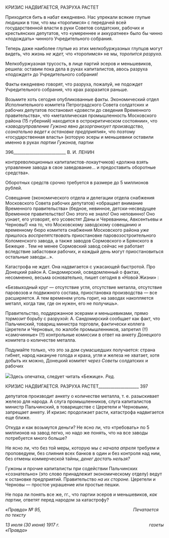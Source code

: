 КРИЗИС НАДВИГАЕТСЯ, РАЗРУХА РАСТЕТ

Приходится бить в набат ежедневно. Нас упрекали всякие глупые людишки в том, что мы «торопимся» с передачей всей государственной власти в руки Советов солдат­ских, рабочих и крестьянских депутатов, что «умереннее и аккуратнее» было бы чинно «подождать» чинного Учредительного собрания.

Теперь даже наиболее глупые из этих мелкобуржуазных глупцов могут видеть, что _жизнь не ждет,_ что «торопимся» не мы, _торопится разруха._

Мелкобуржуазная трусость, в лице партий эсеров и меньшевиков, решила: оставим пока дела в руках капиталистов, авось разруха «подождет» до Учредительного собра­ния!

Факты ежедневно говорят, что разруха, пожалуй, не подождет Учредительного соб­рания, что крах разразится раньше.

Возьмите хоть сегодня опубликованные факты. Экономический отдел Исполнитель­ного комитета Петроградского Совета солдатских и рабочих депутатов постановил «довести до сведения Временного правительства», что «металлическая промышлен­ность Московского района (15 губерний) находится в острокритическом состоянии», что _«заводоуправление Гужона явно дезорганизует производство, сознательно ведет к_ _остановке предприятия»,_ что поэтому «государственная власть» (которую эсеры и меньшевики оставили именно в руках _партии Гужонов,_ партии

  

396__________________________ В. И. ЛЕНИН

контрреволюционных капиталистов-локаутчиков) «должна взять управление завода в свое заведование... и предоставить оборотные средства».

Оборотных средств срочно требуется в размере до 5 миллионов рублей.

Совещание (экономического отдела и делегации отдела снабжения Московского Со­вета рабочих депутатов) «обращает внимание Временного правительства» (бедное, не­винное, детски-несведущее Временное правительство! Оно этого не знало! Оно непо­винно! Оно узнает, его уговорят, его усовестят Даны и Череванины, Авксентьевы и Черновы!) «на то, что Московскому заводскому совещанию и временному бюро коми­тета снабжения Московского района _уже пришлось воспрепятствовать_ приостановке паровозостроительного Коломенского завода, а также заводов Сормовского и Брянско­го в Бежецке . Тем не менее Сормовский завод сейчас не работает вследствие забастов­ки рабочих, и каждый день могут приостановиться остальные заводы...».

Катастрофа не ждет. Она надвигается с ужасающей быстротой. Про Донецкий район А. Сандомирский, осведомленный о фактах, несомненно, весьма основательно, пишет сегодня в «Новой Жизни» :

«Безвыходный круг — отсутствие угля, отсутствие металла, отсутствие паровозов и подвижного со­става, приостановка производства — все расширяется. А тем временем уголь горит, на заводах накопля­ется металл, когда там, где он нужен, его не получишь».

Правительство, поддержанное эсерами и меньшевиками, прямо _тормозит_ борьбу с разрухой: А. Сандомирский сообщает как факт, что Пальчинский, товарищ министра торговли, фактически коллега Церетели и Черновых, по жалобе промышленников, за­претил (!!) «самочинные» (!!) контрольные комиссии в ответ на анкету Донецкого ко­митета о количестве металла.

Подумайте только, что это за дом сумасшедших получается: страна гибнет, народ накануне голода и краха, угля и железа не хватает, хотя добыть их можно, Донецкий комитет _через Советы_ солдатских и рабочих

![](file:///C:/Users/bot32/AppData/Local/Temp/msohtmlclip1/01/clip_image001.png)Здесь опечатка, следует читать «Бежице». _Ред._

  

КРИЗИС НАДВИГАЕТСЯ. РАЗРУХА РАСТЕТ____________________ 397

депутатов производит анкету о количестве металла, т. е. разыскивает железо для наро­да. А слуга промышленников, слуга капиталистов министр Пальчинский, в товарище­стве с Церетели и Черновыми, запрещает анкету. И кризис продолжает расти, катаст­рофа надвигается еще ближе.

Откуда и как возьмутся деньги? Не ясно ли, что «требовать» по 5 миллионов на за­вод легко, но надо же понять, что на все заводы потребуется много больше?

Не ясно ли, что без той меры, которую мы _с начала апреля_ требуем и проповедуем, без слияния всех банков в один и без контроля над ним, без отмены коммерческой тай­ны, _денег достать нельзя?_

Гужоны и прочие капиталисты при содействии Пальчинских «сознательно» (это слово принадлежит экономическому отделу) ведут к остановке предприятий. Прави­тельство _на их стороне._ Церетели и Черновы — простое украшение или простые пеш­ки.

Не пора ли понять все же, гг., что партии эсеров и меньшевиков, _как партии,_ ответят перед народом за катастрофу?

_«Правда» № 95,                                                                          Печатается по тексту_

_13 июля (30 июня) 1917 г.                                                                        газеты «Правда»_